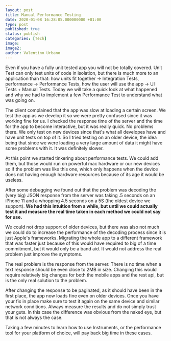 ```yaml
---
layout: post
title: Manual Performance Testing
date: 2020-01-08 16:28:05.000000000 +01:00
type: post
published: true
status: publish
categories: [Tech]
image:
image2:
author: Valentino Urbano
---
```


Even if you have a fully unit tested app you will not be totally covered. Unit Test can only test units of code in isolation, but there is much more to an application than that: how units fit together -> Integration Tests, performance -> Performance Tests, how the user will use the app -> UI Tests + Manual Tests. Today we will take a quick look at what happened and why we had to implement a few Performance Test to understand what was going on.

The client complained that the app was slow at loading a certain screen. We test the app as we develop it so we were pretty confused since it was working fine for us. I checked the response time of the server and the time for the app to become interactive, but it was really quick. No problems there. We only test on new devices since that's what all developes have and have unit tests on top of it. So I tried testing on an older device, the idea being that since we were loading a very large amount of data it might have some problems with it. It was definitely slower.

At this point we started tinkering about performance tests. We could add them, but those would run on powerful mac hardware or our new devices so if the problem was like this one, which only happens when the device does not having enough hardware resources because of its age it would be useless.

After some debugging we found out that the problem was decoding the (very big) JSON response from the server was taking .5 seconds on an iPhone 11 and a whopping 4.5 seconds on a 5S (the oldest device we support). **We had this intuition from a while, but until we could actually test it and measure the real time taken in each method we could not say for use.**

We could not drop support of older devices, but there was also not much we could do to increase the performance of the decoding process since it is just Apple's frameworks. Migrating the whole app to a different framework that was faster just because of this would have required to big of a time commitment, but it would only be a band aid. It would not address the real problem just improve the symptoms.

The real problem is the response from the server. There is no time when a text response should be even close to 2MB in size. Changing this would require relatively big changes for both the mobile apps and the rest api, but is the only real solution to the problem.

After changing the response to be paginated, as it should have been in the first place, the app now loads fine even on older devices. Once you have your fix in place make sure to test it again on the same device and similar network conditions. Always measure the results and do not simply trust your guts. In this case the difference was obvious from the naked eye, but that is not always the case.

Taking a few minutes to learn how to use Instruments, or the performance tool for your platform of choice, will pay back big time in these cases.